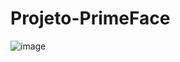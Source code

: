 # Projeto-PrimeFace
 
![image](https://github.com/JoaoEduardoFM/Projeto-PrimeFace/assets/90796699/ba9a9dcf-1a59-4e7c-b248-9215ab9e34c2)

